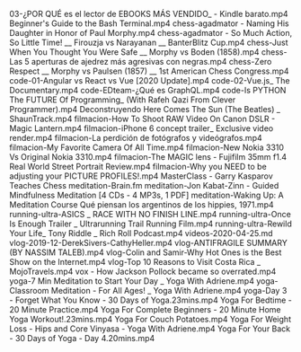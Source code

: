03-¿POR QUÉ es el lector de EBOOKS MÁS VENDIDO_ - Kindle barato.mp4
Beginner's Guide to the Bash Terminal.mp4
chess-agadmator - Naming His Daughter in Honor of Paul Morphy.mp4
chess-agadmator - So Much Action, So Little Time! __ Firouzja vs Narayanan __ BanterBlitz Cup.mp4
chess-Just When You Thought You Were Safe __ Morphy vs Boden (1858).mp4
chess-Las 5 aperturas de ajedrez más agresivas con negras.mp4
chess-Zero Respect __ Morphy vs Paulsen (1857) __ 1st American Chess Congress.mp4
code-01-Angular vs React vs Vue [2020 Update].mp4
code-02-Vue.js_ The Documentary.mp4
code-EDteam-¿Qué es GraphQL.mp4
code-Is PYTHON The FUTURE Of Programming_ (With Rafeh Qazi From Clever Programmer).mp4
Deconstruyendo Here Comes The Sun (The Beatles) _ ShaunTrack.mp4
filmacion-How To Shoot RAW Video On Canon DSLR - Magic Lantern.mp4
filmacion-iPhone 6 concept trailer_ Exclusive video render.mp4
filmacion-La perdición de fotógrafos y videógrafos.mp4
filmacion-My Favorite Camera Of All Time.mp4
filmacion-New Nokia 3310 Vs Original Nokia 3310.mp4
filmacion-The MAGIC lens - Fujifilm 35mm f1.4 Real World Street Portrait Review.mp4
filmacion-Why you NEED to be adjusting your PICTURE PROFILES!.mp4
MasterClass - Garry Kasparov Teaches Chess
meditation-Brain.fm
meditation-Jon Kabat-Zinn - Guided Mindfulness Meditation [4 CDs - 4 MP3s, 1 PDF]
meditation-Waking Up: A Meditation Course
Qué piensan los argentinos de los hippies, 1971.mp4
running-ultra-ASICS _ RACE WITH NO FINISH LINE.mp4
running-ultra-Once Is Enough Trailer _ Ultrarunning Trail Running Film.mp4
running-ultra-Rewild Your Life_ Tony Riddle _ Rich Roll Podcast.mp4
videos-2020-04-25.md
vlog-2019-12-DerekSivers-CathyHeller.mp4
vlog-ANTIFRAGILE SUMMARY (BY NASSIM TALEB).mp4
vlog-Colin and Samir-Why Hot Ones is the Best Show on the Internet.mp4
vlog-Top 10 Reasons to Visit Costa Rica _ MojoTravels.mp4
vox - How Jackson Pollock became so overrated.mp4
yoga-7 Min Meditation to Start Your Day  _  Yoga With Adriene.mp4
yoga-Classroom Meditation - For All Ages!  _  Yoga With Adriene.mp4
yoga-Day 3 - Forget What You Know - 30 Days of Yoga.23mins.mp4
Yoga For Bedtime - 20 Minute Practice.mp4
Yoga For Complete Beginners - 20 Minute Home Yoga Workout!.23mins.mp4
Yoga For Couch Potatoes.mp4
Yoga For Weight Loss - Hips and Core Vinyasa - Yoga With Adriene.mp4
Yoga For Your Back - 30 Days of Yoga - Day 4.20mins.mp4
